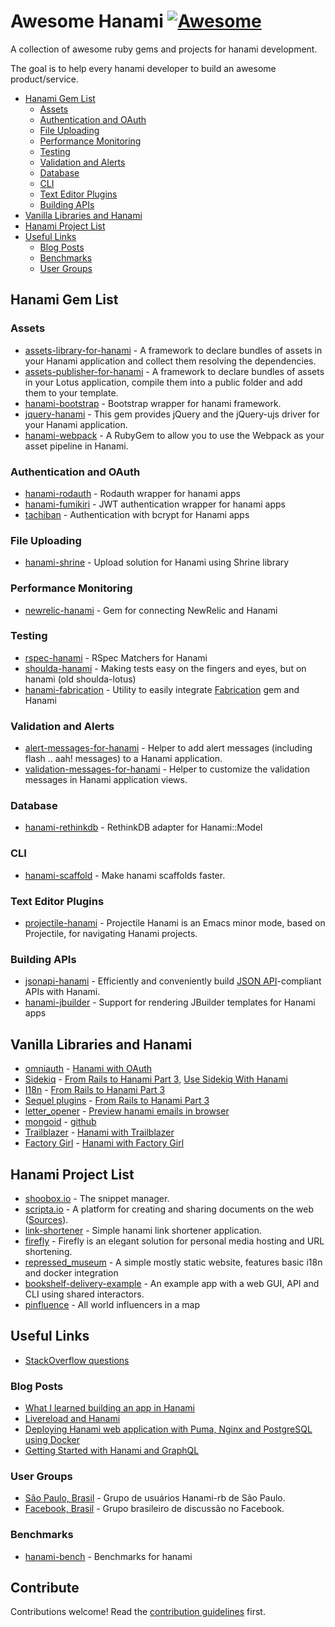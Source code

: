 # Awesome Hanami [![Awesome](https://cdn.rawgit.com/sindresorhus/awesome/d7305f38d29fed78fa85652e3a63e154dd8e8829/media/badge.svg)](https://github.com/sindresorhus/awesome)
A collection of awesome ruby gems and projects for hanami development.

The goal is to help every hanami developer to build an awesome product/service.

* [Hanami Gem List](#hanami-gem-list)
  * [Assets](#assets)
  * [Authentication and OAuth](#authentication-and-oauth)
  * [File Uploading](#file-uploading)
  * [Performance Monitoring](#performance-monitoring)
  * [Testing](#testing)
  * [Validation and Alerts](#validation-and-alerts)
  * [Database](#Database)
  * [CLI](#cli)
  * [Text Editor Plugins](#text-editor-plugins)
  * [Building APIs](#building-apis)
* [Vanilla Libraries and Hanami](#vanilla-libraries-and-hanami)
* [Hanami Project List](#hanami-project-list)
* [Useful Links](#useful-links)
  * [Blog Posts](#blog-posts)
  * [Benchmarks](#benchmarks)
  * [User Groups](#user-groups)

## Hanami Gem List
### Assets
* [assets-library-for-hanami](https://github.com/cabeza-de-termo/assets-library-for-hanami) - A framework to declare bundles of assets in your Hanami application and collect them resolving the dependencies.
* [assets-publisher-for-hanami](https://github.com/cabeza-de-termo/assets-publisher-for-hanami) - A framework to declare bundles of assets in your Lotus application, compile them into a public folder and add them to your template.
* [hanami-bootstrap](https://github.com/davydovanton/hanami-bootstrap) - Bootstrap wrapper for hanami framework.
* [jquery-hanami](https://rubygems.org/gems/jquery-hanami) - This gem provides jQuery and the jQuery-ujs driver for your Hanami application.
* [hanami-webpack](https://github.com/samuelsimoes/hanami-webpack) - A RubyGem to allow you to use the Webpack as your asset pipeline in Hanami.

### Authentication and OAuth
* [hanami-rodauth](https://github.com/davydovanton/hanami-rodauth) - Rodauth wrapper for hanami apps
* [hanami-fumikiri](https://github.com/theCrab/hanami-fumikiri) - JWT authentication wrapper for hanami apps
* [tachiban](https://github.com/sebastjan-hribar/tachiban) - Authentication with bcrypt for Hanami apps

### File Uploading
* [hanami-shrine](https://github.com/katafrakt/hanami-shrine) - Upload solution for Hanami using Shrine library

### Performance Monitoring
* [newrelic-hanami](https://github.com/artemeff/newrelic-hanami) - Gem for connecting NewRelic and Hanami

### Testing
* [rspec-hanami](https://github.com/davydovanton/rspec-hanami) - RSpec Matchers for Hanami
* [shoulda-hanami](https://github.com/mcorp/shoulda-hanami) - Making tests easy on the fingers and eyes, but on hanami (old shoulda-lotus)
* [hanami-fabrication](https://github.com/jodosha/hanami-fabrication) - Utility to easily integrate [Fabrication](https://www.fabricationgem.org/) gem and Hanami

### Validation and Alerts
* [alert-messages-for-hanami](https://github.com/cabeza-de-termo/alert-messages-for-hanami) - Helper to add alert messages (including flash .. aah! messages) to a Hanami application.
* [validation-messages-for-hanami](https://github.com/cabeza-de-termo/validation-messages-for-hanami) - Helper to customize the validation messages in Hanami application views.

### Database
* [hanami-rethinkdb](https://github.com/angeloashmore/hanami-rethinkdb) - RethinkDB adapter for Hanami::Model

### CLI
* [hanami-scaffold](https://github.com/davydovanton/hanami-scaffold) - Make hanami scaffolds faster.

### Text Editor Plugins
* [projectile-hanami](https://github.com/avdgaag/projectile-hanami) - Projectile Hanami is an Emacs minor mode, based on Projectile, for navigating Hanami projects.

### Building APIs
* [jsonapi-hanami](http://jsonapi-rb.org) - Efficiently and conveniently build [JSON API](http://jsonapi.org)-compliant APIs with Hanami.
* [hanami-jbuilder](https://github.com/vladfaust/hanami-jbuilder) - Support for rendering JBuilder templates for Hanami apps

## Vanilla Libraries and Hanami
* [omniauth](https://github.com/intridea/omniauth) - [Hanami with OAuth](http://codetunes.com/2016/hanami-with-oauth/)
* [Sidekiq](http://sidekiq.org) - [From Rails to Hanami Part 3](http://rpanachi.com/2016/04/25/from-rails-to-hanami-part3-sidekiq-workers-i18n-timezone-issues-core-ext), [Use Sidekiq With Hanami](http://www.strauss.io/blog/2016-use-sidekiq-with-hanami.html)
* [I18n](https://github.com/svenfuchs/i18n) - [From Rails to Hanami Part 3](http://rpanachi.com/2016/04/25/from-rails-to-hanami-part3-sidekiq-workers-i18n-timezone-issues-core-ext)
* [Sequel plugins](http://sequel.jeremyevans.net/plugins.html) - [From Rails to Hanami Part 3](http://rpanachi.com/2016/04/25/from-rails-to-hanami-part3-sidekiq-workers-i18n-timezone-issues-core-ext)
* [letter_opener](https://github.com/ryanb/letter_opener) - [Preview hanami emails in browser](http://blog.davydovanton.com/2016/05/21/preview-hanami-emails-in-browser/)
* [mongoid](https://github.com/mongodb/mongoid) - [github](https://github.com/michalvalasek/hanami-mongoid)
* [Trailblazer](https://github.com/apotonick/trailblazer) - [Hanami with Trailblazer](https://github.com/apotonick/gemgem-hanami)
* [Factory Girl](https://github.com/thoughtbot/factory_girl) - [Hanami with Factory Girl](https://gist.github.com/rafaels88/8437edababcf38ee193b2ba0265e78b9)

## Hanami Project List
* [shoobox.io](http://www.shoobox.io) - The snippet manager.
* [scripta.io](http://www.scripta.io/home) - A platform for creating and sharing documents on the web ([Sources](https://github.com/jxxcarlson/noteshare)).
* [link-shortener](https://github.com/davydovanton/link-shortener) - Simple hanami link shortener application.
* [firefly](https://github.com/ariejan/firefly) - Firefly is an elegant solution for personal media hosting and URL shortening.
* [repressed_museum](https://github.com/vasspilka/repressed_museum) - A simple mostly static website, features basic i18n and docker integration
* [bookshelf-delivery-example](https://github.com/bruz/bookshelf-delivery-example) - An example app with a web GUI, API and CLI using shared interactors.
* [pinfluence](https://github.com/prosi-org/pinfluence) - All world influencers in a map

## Useful Links
* [StackOverflow questions](http://stackoverflow.com/questions/tagged/hanami)

### Blog Posts
* [What I learned building an app in Hanami](https://rossta.net/blog/what-i-learned-about-hanami.html)
* [Livereload and Hanami](https://defman.me/blog/hanami-love-livereload/)
* [Deploying Hanami web application with Puma, Nginx and PostgreSQL using Docker](http://codrspace.com/sebastjan-hribar/deploying-hanami-web-application-with-puma-nginx-postgresql/)
* [Getting Started with Hanami and GraphQL](https://blog.simplificator.com/2016/12/07/getting-started-with-hanami-and-graphql/)

### User Groups
* [São Paulo, Brasil](https://twitter.com/hanamirb_sp) - Grupo de usuários Hanami-rb de São Paulo.
* [Facebook, Brasil](https://www.facebook.com/groups/1415625271796799) - Grupo brasileiro de discussão no Facebook.

### Benchmarks
* [hanami-bench](https://github.com/davydovanton/hanami-bench) - Benchmarks for hanami

## Contribute
Contributions welcome! Read the [contribution guidelines](contributing.md) first.
